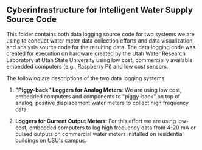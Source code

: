 ## Cyberinfrastructure for Intelligent Water Supply Source Code 

This folder contains both data logging source code for two systems we are using to conduct water meter data collection efforts and data visualization and analysis source code for the resulting data. The data logging code was created for execution on hardware created by the Utah Water Research Laboratory at Utah State University using low cost, commercially available embedded computers (e.g., Raspberry Pi) and low cost sensors. 

The following are descriptions of the two data logging systems:

1. **"Piggy-back" Loggers for Analog Meters**:  We are using low cost, embedded computers and components to "piggy-back" on top of analog, positive displacement water meters to collect high frequency data.

2. **Loggers for Current Output Meters**: For this effort we are using low-cost, embedded computers to log high frequency data from 4-20 mA or pulsed outputs on commercial water meters installed on residential buildings on USU's campus. 


